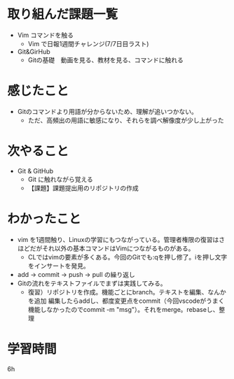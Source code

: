 # 取り組んだ課題一覧
- Vim コマンドを触る
     - Vim で日報1週間チャレンジ(7/7日目ラスト)
- Git&GirHub
     - Gitの基礎　動画を見る、教材を見る、コマンドに触れる

# 感じたこと
- Gitのコマンドより用語が分からないため、理解が追いつかない。
     - ただ、高頻出の用語に敏感になり、それらを調べ解像度が少し上がった

# 次やること
- Git & GitHub
     - Git に触れながら覚える
    - 【課題】課題提出用のリポジトリの作成

# わかったこと
- vim を1週間触り、Linuxの学習にもつながっている。管理者権限の復習はさほどだがそれ以外の基本コマンドはVimにつながるものがある。
    - CLではvimの要素が多くある。今回のGitでも:qを押し修了。iを押し文字をインサートを発見。
- add → commit → push → pull の繰り返し
- Gitの流れをテキストファイルでまずは実践してみる。
     - 復習）リポジトリを作成。機能ごとにbranch。テキストを編集、なんかを追加
編集したらaddし、都度変更点をcommit（今回vscodeがうまく機能しなかったのでcommit -m "msg"）。それをmerge。rebaseし、整理

# 学習時間
 6h
